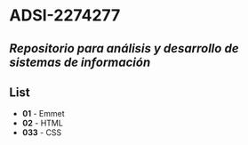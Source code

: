 # ADSI-2274277
*Repositorio para análisis y desarrollo de sistemas de información*
---

## List
- **01** - Emmet
- **02** - HTML
- **033** - CSS